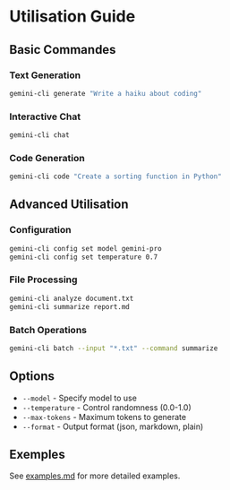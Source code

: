 # Utilisation Guide

## Basic Commandes

### Text Generation

```bash
gemini-cli generate "Write a haiku about coding"
```

### Interactive Chat

```bash
gemini-cli chat
```

### Code Generation

```bash
gemini-cli code "Create a sorting function in Python"
```

## Advanced Utilisation

### Configuration

```bash
gemini-cli config set model gemini-pro
gemini-cli config set temperature 0.7
```

### File Processing

```bash
gemini-cli analyze document.txt
gemini-cli summarize report.md
```

### Batch Operations

```bash
gemini-cli batch --input "*.txt" --command summarize
```

## Options

- `--model` - Specify model to use
- `--temperature` - Control randomness (0.0-1.0)
- `--max-tokens` - Maximum tokens to generate
- `--format` - Output format (json, markdown, plain)

## Exemples

See [examples.md](./examples.md) for more detailed examples.
